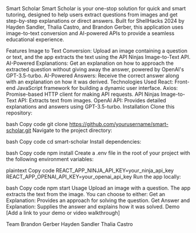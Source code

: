 Smart Scholar
Smart Scholar is your one-stop solution for quick and smart tutoring, designed to help users extract questions from images and get step-by-step explanations or direct answers. Built for ShellHacks 2024 by Hayden Sandler, Thalia Castro, and Brandon Gerber, this application uses image-to-text conversion and AI-powered APIs to provide a seamless educational experience.

Features
Image to Text Conversion: Upload an image containing a question or text, and the app extracts the text using the API Ninjas Image-to-Text API.
AI-Powered Explanations: Get an explanation on how to approach the extracted question without giving away the answer, powered by OpenAI's GPT-3.5-turbo.
AI-Powered Answers: Receive the correct answer along with an explanation on how it was derived.
Technologies Used
React: Front-end JavaScript framework for building a dynamic user interface.
Axios: Promise-based HTTP client for making API requests.
API Ninjas Image-to-Text API: Extracts text from images.
OpenAI API: Provides detailed explanations and answers using GPT-3.5-turbo.
Installation
Clone this repository:

bash
Copy code
git clone https://github.com/yourusername/smart-scholar.git
Navigate to the project directory:

bash
Copy code
cd smart-scholar
Install dependencies:

bash
Copy code
npm install
Create a .env file in the root of your project with the following environment variables:

plaintext
Copy code
REACT_APP_NINJA_API_KEY=your_ninja_api_key
REACT_APP_OPENAI_API_KEY=your_openai_api_key
Run the app locally:

bash
Copy code
npm start
Usage
Upload an image with a question.
The app extracts the text from the image.
You can choose to either:
Get an Explanation: Provides an approach for solving the question.
Get Answer and Explanation: Supplies the answer and explains how it was solved.
Demo
[Add a link to your demo or video walkthrough]

Team
Brandon Gerber
Hayden Sandler
Thalia Castro
